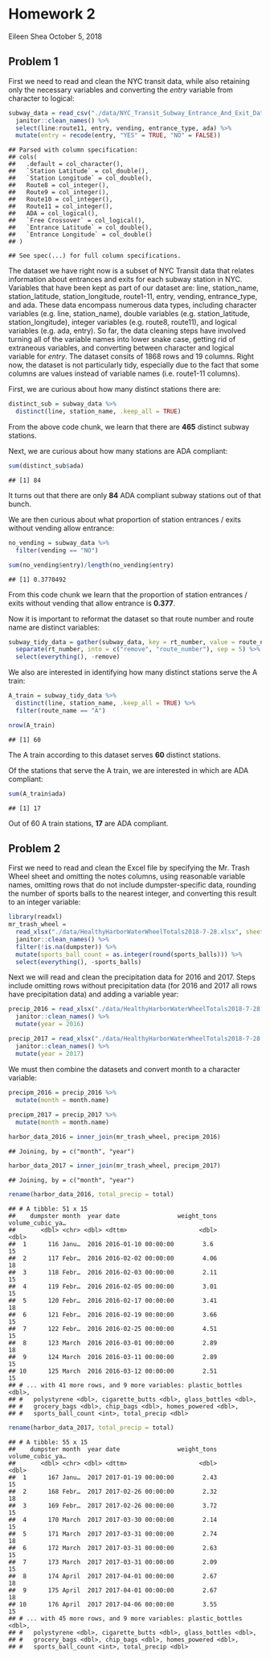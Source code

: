 Homework 2
================
Eileen Shea
October 5, 2018

## Problem 1

First we need to read and clean the NYC transit data, while also
retaining only the necessary variables and converting the *entry*
variable from character to
logical:

``` r
subway_data = read_csv("./data/NYC_Transit_Subway_Entrance_And_Exit_Data.csv") %>% 
  janitor::clean_names() %>% 
  select(line:route11, entry, vending, entrance_type, ada) %>% 
  mutate(entry = recode(entry, "YES" = TRUE, "NO" = FALSE))
```

    ## Parsed with column specification:
    ## cols(
    ##   .default = col_character(),
    ##   `Station Latitude` = col_double(),
    ##   `Station Longitude` = col_double(),
    ##   Route8 = col_integer(),
    ##   Route9 = col_integer(),
    ##   Route10 = col_integer(),
    ##   Route11 = col_integer(),
    ##   ADA = col_logical(),
    ##   `Free Crossover` = col_logical(),
    ##   `Entrance Latitude` = col_double(),
    ##   `Entrance Longitude` = col_double()
    ## )

    ## See spec(...) for full column specifications.

The dataset we have right now is a subset of NYC Transit data that
relates information about entrances and exits for each subway station in
NYC. Variables that have been kept as part of our dataset are: line,
station\_name, station\_latitude, station\_longitude, route1-11, entry,
vending, entrance\_type, and ada. These data encompass numerous data
types, including character variables (e.g. line, station\_name), double
variables (e.g. station\_latitude, station\_longitude), integer
variables (e.g. route8, route11), and logical variables (e.g. ada,
entry). So far, the data cleaning steps have involved turning all of the
variable names into lower snake case, getting rid of extraneous
variables, and converting between character and logical variable for
*entry*. The dataset consits of 1868 rows and 19 columns. Right now, the
dataset is not particularly tidy, especially due to the fact that some
columns are values instead of variable names (i.e. route1-11 columns).

First, we are curious about how many distinct stations there are:

``` r
distinct_sub = subway_data %>% 
  distinct(line, station_name, .keep_all = TRUE)
```

From the above code chunk, we learn that there are **465** distinct
subway stations.

Next, we are curious about how many stations are ADA compliant:

``` r
sum(distinct_sub$ada)
```

    ## [1] 84

It turns out that there are only **84** ADA compliant subway stations
out of that bunch.

We are then curious about what proportion of station entrances / exits
without vending allow entrance:

``` r
no_vending = subway_data %>% 
  filter(vending == "NO")

sum(no_vending$entry)/length(no_vending$entry)
```

    ## [1] 0.3770492

From this code chunk we learn that the proportion of station entrances /
exits without vending that allow entrance is **0.377**.

Now it is important to reformat the dataset so that route number and
route name are distinct
variables:

``` r
subway_tidy_data = gather(subway_data, key = rt_number, value = route_name, route1:route11) %>% 
  separate(rt_number, into = c("remove", "route_number"), sep = 5) %>% 
  select(everything(), -remove)
```

We also are interested in identifying how many distinct stations serve
the A train:

``` r
A_train = subway_tidy_data %>% 
  distinct(line, station_name, .keep_all = TRUE) %>% 
  filter(route_name == "A")

nrow(A_train)
```

    ## [1] 60

The A train according to this dataset serves **60** distinct stations.

Of the stations that serve the A train, we are interested in which are
ADA compliant:

``` r
sum(A_train$ada)
```

    ## [1] 17

Out of 60 A train stations, **17** are ADA compliant.

## Problem 2

First we need to read and clean the Excel file by specifying the
Mr. Trash Wheel sheet and omitting the notes columns, using reasonable
variable names, omitting rows that do not include dumpster-specific
data, rounding the number of sports balls to the nearest integer, and
converting this result to an integer variable:

``` r
library(readxl)
mr_trash_wheel = 
  read_xlsx("./data/HealthyHarborWaterWheelTotals2018-7-28.xlsx", sheet = "Mr. Trash Wheel", range = "A2:N338") %>% 
  janitor::clean_names() %>% 
  filter(!is.na(dumpster)) %>% 
  mutate(sports_ball_count = as.integer(round(sports_balls))) %>% 
  select(everything(), -sports_balls)
```

Next we will read and clean the precipitation data for 2016 and 2017.
Steps include omitting rows without precipitation data (for 2016 and
2017 all rows have precipitation data) and adding a variable
year:

``` r
precip_2016 = read_xlsx("./data/HealthyHarborWaterWheelTotals2018-7-28.xlsx", sheet = "2016 Precipitation", range = "A2:B14") %>% 
  janitor::clean_names() %>% 
  mutate(year = 2016)

precip_2017 = read_xlsx("./data/HealthyHarborWaterWheelTotals2018-7-28.xlsx", sheet = "2017 Precipitation", range = "A2:B14") %>% 
  janitor::clean_names() %>% 
  mutate(year = 2017)
```

We must then combine the datasets and convert month to a character
variable:

``` r
precipm_2016 = precip_2016 %>% 
  mutate(month = month.name)
                
precipm_2017 = precip_2017 %>% 
  mutate(month = month.name)

harbor_data_2016 = inner_join(mr_trash_wheel, precipm_2016)
```

    ## Joining, by = c("month", "year")

``` r
harbor_data_2017 = inner_join(mr_trash_wheel, precipm_2017)
```

    ## Joining, by = c("month", "year")

``` r
rename(harbor_data_2016, total_precip = total)
```

    ## # A tibble: 51 x 15
    ##    dumpster month  year date                weight_tons volume_cubic_ya…
    ##       <dbl> <chr> <dbl> <dttm>                    <dbl>            <dbl>
    ##  1      116 Janu…  2016 2016-01-10 00:00:00        3.6                15
    ##  2      117 Febr…  2016 2016-02-02 00:00:00        4.06               18
    ##  3      118 Febr…  2016 2016-02-03 00:00:00        2.11               15
    ##  4      119 Febr…  2016 2016-02-05 00:00:00        3.01               15
    ##  5      120 Febr…  2016 2016-02-17 00:00:00        3.41               18
    ##  6      121 Febr…  2016 2016-02-19 00:00:00        3.66               15
    ##  7      122 Febr…  2016 2016-02-25 00:00:00        4.51               15
    ##  8      123 March  2016 2016-03-01 00:00:00        2.89               18
    ##  9      124 March  2016 2016-03-11 00:00:00        2.89               15
    ## 10      125 March  2016 2016-03-12 00:00:00        2.51               15
    ## # ... with 41 more rows, and 9 more variables: plastic_bottles <dbl>,
    ## #   polystyrene <dbl>, cigarette_butts <dbl>, glass_bottles <dbl>,
    ## #   grocery_bags <dbl>, chip_bags <dbl>, homes_powered <dbl>,
    ## #   sports_ball_count <int>, total_precip <dbl>

``` r
rename(harbor_data_2017, total_precip = total)
```

    ## # A tibble: 55 x 15
    ##    dumpster month  year date                weight_tons volume_cubic_ya…
    ##       <dbl> <chr> <dbl> <dttm>                    <dbl>            <dbl>
    ##  1      167 Janu…  2017 2017-01-19 00:00:00        2.43               15
    ##  2      168 Febr…  2017 2017-02-26 00:00:00        2.32               18
    ##  3      169 Febr…  2017 2017-02-26 00:00:00        3.72               15
    ##  4      170 March  2017 2017-03-30 00:00:00        2.14               15
    ##  5      171 March  2017 2017-03-31 00:00:00        2.74               18
    ##  6      172 March  2017 2017-03-31 00:00:00        2.63               15
    ##  7      173 March  2017 2017-03-31 00:00:00        2.09               15
    ##  8      174 April  2017 2017-04-01 00:00:00        2.67               18
    ##  9      175 April  2017 2017-04-01 00:00:00        2.67               18
    ## 10      176 April  2017 2017-04-06 00:00:00        3.55               15
    ## # ... with 45 more rows, and 9 more variables: plastic_bottles <dbl>,
    ## #   polystyrene <dbl>, cigarette_butts <dbl>, glass_bottles <dbl>,
    ## #   grocery_bags <dbl>, chip_bags <dbl>, homes_powered <dbl>,
    ## #   sports_ball_count <int>, total_precip <dbl>
